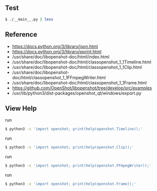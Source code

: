
## Test

``` sh
$ ./__main__.py | less
```

## Reference


* https://docs.python.org/3/library/json.html
* https://docs.python.org/3/library/pprint.html
* /usr/share/doc/libopenshot-doc/html/index.html
* /usr/share/doc/libopenshot-doc/html/classopenshot_1_1Timeline.html
* /usr/share/doc/libopenshot-doc/html/classopenshot_1_1Clip.html
* /usr/share/doc/libopenshot-doc/html/classopenshot_1_1FFmpegWriter.html
* /usr/share/doc/libopenshot-doc/html/classopenshot_1_1Frame.html
* https://github.com/OpenShot/libopenshot/tree/develop/src/examples
* /usr/lib/python3/dist-packages/openshot_qt/windows/export.py


## View Help

run

``` sh
$ python3 -c 'import openshot; print(help(openshot.Timeline));'
```

run

``` sh
$ python3 -c 'import openshot; print(help(openshot.Clip));'
```

run

``` sh
$ python3 -c 'import openshot; print(help(openshot.FFmpegWriter));'
```

run

``` sh
$ python3 -c 'import openshot; print(help(openshot.Frame));'
```
